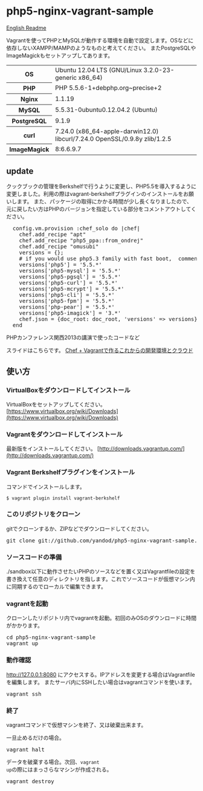 php5-nginx-vagrant-sample
=========================

[English Readme](https://github.com/yandod/php5-nginx-vagrant-sample/blob/master/README_en.md)

Vagrantを使ってPHPとMySQLが動作する環境を自動で設定します。OSなどに依存しないXAMPP/MAMPのようなものと考えてください。
またPostgreSQLやImageMagickもセットアップしてあります。

<table>
<tr>
<th>OS</th>
<td>Ubuntu 12.04 LTS (GNU/Linux 3.2.0-23-generic x86_64)</td>
</tr>
<tr>
<th>PHP</th>
<td>PHP 5.5.6-1+debphp.org~precise+2</td>
</tr>
<tr>
<th>Nginx</th>
<td>1.1.19</td>
</tr>
<tr>
<th>MySQL</th>
<td>5.5.31-0ubuntu0.12.04.2 (Ubuntu)</td>
</tr>
<tr>
<th>PostgreSQL</th>
<td>9.1.9</td>
</tr>
<tr>
<th>curl</th>
<td>7.24.0 (x86_64-apple-darwin12.0) libcurl/7.24.0 OpenSSL/0.9.8y zlib/1.2.5</td>
</tr>
<tr>
<th>ImageMagick</th>
<td>8:6.6.9.7</td>
</tr>
</table>

## update

クックブックの管理をBerkshelfで行うように変更し、PHP5.5を導入するように変更しました。利用の際はvagrant-berkshelfプラグインのインストールをお願いします。
また、パッケージの取得にかかる時間が少し長くなりましたので、元に戻したい方はPHPのバージョンを指定している部分をコメントアウトしてください。

<pre>
  config.vm.provision :chef_solo do |chef|
    chef.add_recipe "apt"
    chef.add_recipe "php5_ppa::from_ondrej"
    chef.add_recipe "omusubi"
    versions = {};
    # if you would use php5.3 family with fast boot,  comment out lines bellow.
    versions['php5'] = '5.5.*'
    versions['php5-mysql'] = '5.5.*'
    versions['php5-pgsql'] = '5.5.*'
    versions['php5-curl'] = '5.5.*'
    versions['php5-mcrypt'] = '5.5.*'
    versions['php5-cli'] = '5.5.*'
    versions['php5-fpm'] = '5.5.*'
    versions['php-pear'] = '5.5.*'
    versions['php5-imagick'] = '3.*'
    chef.json = {doc_root: doc_root, 'versions' => versions}
  end
</pre>

PHPカンファレンス関西2013の講演で使ったコードなど

スライドはこちらです。
[Chef + Vagrantで作るこれからの開発環境とクラウド](https://speakerdeck.com/yandod/chef-plus-vagrantdezuo-rukorekarafalsekai-fa-huan-jing)


## 使い方

### VirtualBoxをダウンロードしてインストール
VirtualBoxをセットアップしてください。
[https://www.virtualbox.org/wiki/Downloads](https://www.virtualbox.org/wiki/Downloads)

### Vagrantをダウンロードしてインストール
最新版をインストールしてください。
[http://downloads.vagrantup.com/](http://downloads.vagrantup.com/)

### Vagrant Berkshelfプラグインをインストール
コマンドでインストールします。

    $ vagrant plugin install vagrant-berkshelf

### このリポジトリをクローン
gitでクローンするか、ZIPなどでダウンロードしてください。
<pre>
git clone git://github.com/yandod/php5-nginx-vagrant-sample.git
</pre>

### ソースコードの準備
./sandbox以下に動作させたいPHPのソースなどを置く又はVagrantfileの設定を書き換えて任意のディレクトリを指します。これでソースコードが仮想マシン内に同期するのでローカルで編集できます。

### vagrantを起動
クローンしたリポジトリ内でvagrantを起動。初回のみOSのダウンロードに時間がかかります。
<pre>
cd php5-nginx-vagrant-sample
vagrant up
</pre>

### 動作確認
http://127.0.0.1:8080 にアクセスする。IPアドレスを変更する場合はVagrantfileを編集します。
またサーバ内にSSHしたい場合はvagrantコマンドを使います。

<pre>
vagrant ssh
</pre>

### 終了
vagrantコマンドで仮想マシンを終了、又は破棄出来ます。

一旦止めるだけの場合。
<pre>
vagrant halt
</pre>

データを破棄する場合。次回、<code>vagrant up</code>の際にはまっさらなマシンが作成される。
<pre>
vagrant destroy
</pre>

